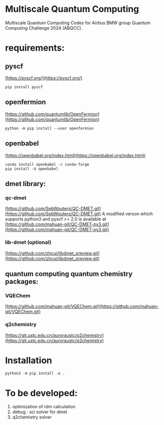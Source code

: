 # Multiscale Quantum Computing
Multiscale Quantum Computing Codes for Airbus BMW group Quantum Computing Challenge 2024 (ABQCC). 

# requirements:

## pyscf  
[https://pyscf.org/](https://pyscf.org/)

```
pip install pyscf
```

## openfermion 
[https://github.com/quantumlib/OpenFermion](https://github.com/quantumlib/OpenFermion)

```
python -m pip install --user openfermion
```

## openbabel
[https://openbabel.org/index.html](https://openbabel.org/index.html)

```
conda install openbabel -c conda-forge 
pip install -U openbabel
```

## dmet library:

### qc-dmet
[https://github.com/SebWouters/QC-DMET.git](https://github.com/SebWouters/QC-DMET.git)
A modified verson which supports python3 and pyscf >= 2.0 is available at [https://github.com/mahuan-git/QC-DMET-py3.git](https://github.com/mahuan-git/QC-DMET-py3.git)
### lib-dmet (optional)
[https://github.com/zhcui/libdmet_preview.git](https://github.com/zhcui/libdmet_preview.git)

## quantum computing quantum chemistry packages:
### VQEChem
[https://github.com/mahuan-git/VQEChem.git](https://github.com/mahuan-git/VQEChem.git)

### q2chemistry
[https://git.ustc.edu.cn/auroraustc/q2chemistry](https://git.ustc.edu.cn/auroraustc/q2chemistry)


# Installation
```
python3 -m pip install -e .
```

# To be developed:

1. optimization of rdm calculation
2. debug : sci solver for dmet
3. q2chemistry solver 
